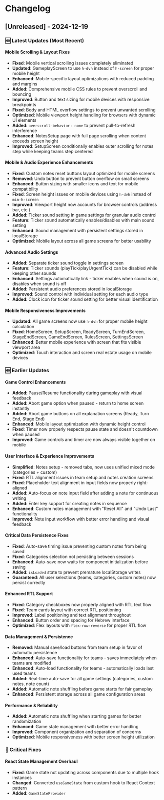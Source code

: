 # Changelog

## [Unreleased] - 2024-12-19

### 🆕 Latest Updates (Most Recent)

#### Mobile Scrolling & Layout Fixes 
- **Fixed**: Mobile vertical scrolling issues completely eliminated
- **Updated**: GameplayScreen to use `h-dvh` instead of `h-screen` for proper mobile height
- **Enhanced**: Mobile-specific layout optimizations with reduced padding and margins
- **Added**: Comprehensive mobile CSS rules to prevent overscroll and bouncing
- **Improved**: Button and text sizing for mobile devices with responsive breakpoints
- **Fixed**: Body and HTML overflow settings to prevent unwanted scrolling
- **Optimized**: Mobile viewport height handling for browsers with dynamic UI elements
- **Added**: `overscroll-behavior: none` to prevent pull-to-refresh interference
- **Enhanced**: NotesSetup page with full page scrolling when content exceeds screen height
- **Improved**: SetupScreen conditionally enables outer scrolling for notes step while keeping teams step centered

#### Mobile & Audio Experience Enhancements
- **Fixed**: Custom notes reset buttons layout optimized for mobile screens
- **Removed**: Undo button to prevent button overflow on small screens  
- **Enhanced**: Button sizing with smaller icons and text for mobile compatibility
- **Fixed**: Screen height issues on mobile devices using `h-dvh` instead of `min-h-screen`
- **Improved**: Viewport height now accounts for browser controls (address bar, etc.)
- **Added**: Ticker sound setting in game settings for granular audio control
- **Feature**: Ticker sound automatically enables/disables with main sound setting
- **Enhanced**: Sound management with persistent settings stored in localStorage
- **Optimized**: Mobile layout across all game screens for better usability

#### Advanced Audio Settings
- **Added**: Separate ticker sound toggle in settings screen
- **Feature**: Ticker sounds (playTick/playUrgentTick) can be disabled while keeping other sounds
- **Enhanced**: Settings automatically link - ticker enables when sound is on, disables when sound is off
- **Added**: Persistent audio preferences stored in localStorage
- **Improved**: Sound control with individual setting for each audio type
- **Added**: Clock icon for ticker sound setting for better visual identification

#### Mobile Responsiveness Improvements  
- **Updated**: All game screens now use `h-dvh` for proper mobile height calculation
- **Fixed**: HomeScreen, SetupScreen, ReadyScreen, TurnEndScreen, StageEndScreen, GameEndScreen, RulesScreen, SettingsScreen
- **Enhanced**: Better mobile experience with screen that fits visible viewport area
- **Optimized**: Touch interaction and screen real estate usage on mobile devices

### 🆕 Earlier Updates

#### Game Control Enhancements
- **Added**: Pause/Resume functionality during gameplay with visual feedback
- **Added**: Abort game option when paused - return to home screen instantly
- **Added**: Abort game buttons on all explanation screens (Ready, Turn End, Stage End)
- **Enhanced**: Mobile layout optimization with dynamic height control
- **Fixed**: Timer now properly respects pause state and doesn't countdown when paused
- **Improved**: Game controls and timer are now always visible together on mobile

#### User Interface & Experience Improvements
- **Simplified**: Notes setup - removed tabs, now uses unified mixed mode (categories + custom)
- **Fixed**: RTL alignment issues in team setup and notes creation screens
- **Fixed**: Placeholder text alignment in input fields now properly right-aligned
- **Added**: Auto-focus on note input field after adding a note for continuous writing
- **Added**: Enter key support for creating notes in sequence
- **Enhanced**: Custom notes management with "Reset All" and "Undo Last" functionality
- **Improved**: Note input workflow with better error handling and visual feedback

#### Critical Data Persistence Fixes
- **Fixed**: Auto-save timing issue preventing custom notes from being saved
- **Fixed**: Categories selection not persisting between sessions
- **Enhanced**: Auto-save now waits for component initialization before saving
- **Added**: `isLoaded` state to prevent premature localStorage writes
- **Guaranteed**: All user selections (teams, categories, custom notes) now persist correctly

#### Enhanced RTL Support
- **Fixed**: Category checkboxes now properly aligned with RTL text flow
- **Fixed**: Team cards layout with correct RTL positioning
- **Improved**: Label positioning and text alignment throughout
- **Enhanced**: Button order and spacing for Hebrew interface
- **Optimized**: Flex layouts with `flex-row-reverse` for proper RTL flow

#### Data Management & Persistence
- **Removed**: Manual save/load buttons from team setup in favor of automatic persistence
- **Enhanced**: Auto-save functionality for teams - saves immediately when teams are modified
- **Enhanced**: Auto-load functionality for teams - automatically loads last used teams
- **Added**: Real-time auto-save for all game settings (categories, custom notes, note count)
- **Added**: Automatic note shuffling before game starts for fair gameplay
- **Enhanced**: Persistent storage across all game configuration areas

#### Performance & Reliability
- **Added**: Automatic note shuffling when starting games for better randomization
- **Enhanced**: Game state management with better error handling
- **Improved**: Component organization and separation of concerns
- **Optimized**: Mobile responsiveness with better screen height utilization

### 🔧 Critical Fixes

#### React State Management Overhaul
- **Fixed**: Game state not updating across components due to multiple hook instances
- **Changed**: Converted `useGameState` from custom hook to React Context pattern
- **Added**: `GameStateProvider`